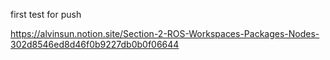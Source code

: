 first test for push

https://alvinsun.notion.site/Section-2-ROS-Workspaces-Packages-Nodes-302d8546ed8d46f0b9227db0b0f06644
